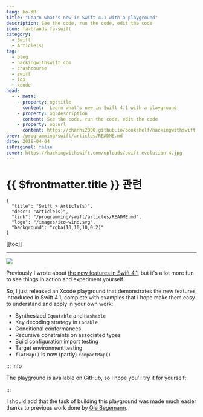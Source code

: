 ```yaml
---
lang: ko-KR
title: "Learn what's new in Swift 4.1 with a playground"
description: See the code, run the code, edit the code
icon: fa-brands fa-swift
category:
  - Swift
  - Article(s)
tag: 
  - blog
  - hackingwithswift.com
  - crashcourse
  - swift
  - ios
  - xcode
head:
  - - meta:
    - property: og:title
      content:  Learn what's new in Swift 4.1 with a playground
    - property: og:description
      content: See the code, run the code, edit the code
    - property: og:url
      content: https://chanhi2000.github.io/bookshelf/hackingwithswift.com/learn-whats-new-in-swift-4-1-with-a-playground-with-a-playground.html
prev: /programming/swift/articles/README.md
date: 2018-04-04
isOriginal: false
cover: https://hackingwithswift.com/uploads/swift-evolution-4.jpg
---
```


# {{ $frontmatter.title }} 관련

```component VPCard
{
  "title": "Swift > Article(s)",
  "desc": "Article(s)",
  "link": "/programming/swift/articles/README.md",
  "logo": "/images/ico-wind.svg",
  "background": "rgba(10,10,10,0.2)"
}
```

[[toc]]

---

<SiteInfo
  name="Learn what's new in Swift 4.1 with a playground – Hacking with Swift"
  desc="See the code, run the code, edit the code"
  url="https://hackingwithswift.com/articles/70/learn-whats-new-in-swift-4-1-with-a-playground-with-a-playground"
  logo="https://hackingwithswift.com/favicon.svg"
  preview="https://hackingwithswift.com/uploads/swift-evolution-4.jpg"/>

![](https://hackingwithswift.com/uploads/swift-evolution-4.jpg)

Previously I wrote about [the new features in Swift 4.1](/hackingwithswift.com/whats-new-in-swift-4-1.md), but it's a lot more fun to see things in action and experiment yourself.

So, I just released an Xcode playground that demonstrates the new features introduced in Swift 4.1, complete with examples that I hope make them easy to understand and apply in your own work:

- Synthesized `Equatable` and `Hashable`
- Key decoding strategy in `Codable`
- Conditional conformances
- Recursive constraints on associated types
- Build configuration import testing
- Target environment testing
- `flatMap()` is now (partly) `compactMap()`

::: info

The playground is available on GitHub, so I hope you'll try it for yourself: 

<SiteInfo
  name="twostraws/whats-new-in-swift-4-1"
  desc="An Xcode playground that demonstrates the new features introduced in Swift 4.1."
  url="https://github.com/twostraws/whats-new-in-swift-4-1"
  logo="https://avatars.githubusercontent.com/u/190200?v=4"
  preview="https://opengraph.githubassets.com/a1360816631948796d3ae3ce271ac76ac99dcc4f3cf734118570cd9f7755009e/twostraws/whats-new-in-swift-4-1"/>

:::

I should add that the task of building this playground was made much easier thanks to previous work done by [<FontIcon icon="fa-brands fa-x-twitter"/>Ole Begemann](https://x.com/olebegemann).

